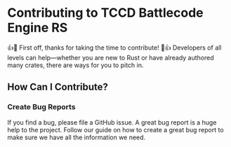 # Contributing to TCCD Battlecode Engine RS
👍🎉 First off, thanks for taking the time to contribute! 🎉👍
Developers of all levels can help—whether you are new to Rust or have already authored many crates, there are ways for you to pitch in.
## How Can I Contribute?
### Create Bug Reports
If you find a bug, please file a GitHub issue. A great bug report is a huge help to the project. Follow our guide on how to create a great bug report to make sure we have all the information we need.
